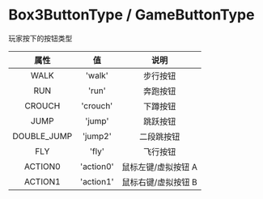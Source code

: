 # <def>Box3ButtonType</def> / <def>GameButtonType</def>

玩家按下的按钮类型

|    属性     |    值     |        说明         |
| :---------: | :-------: | :-----------------: |
|    WALK     |  'walk'   |      步行按钮       |
|     RUN     |   'run'   |      奔跑按钮       |
|   CROUCH    | 'crouch'  |      下蹲按钮       |
|    JUMP     |  'jump'   |      跳跃按钮       |
| DOUBLE_JUMP |  'jump2'  |     二段跳按钮      |
|     FLY     |   'fly'   |      飞行按钮       |
|   ACTION0   | 'action0' | 鼠标左键/虚拟按钮 A |
|   ACTION1   | 'action1' | 鼠标右键/虚拟按钮 B |
